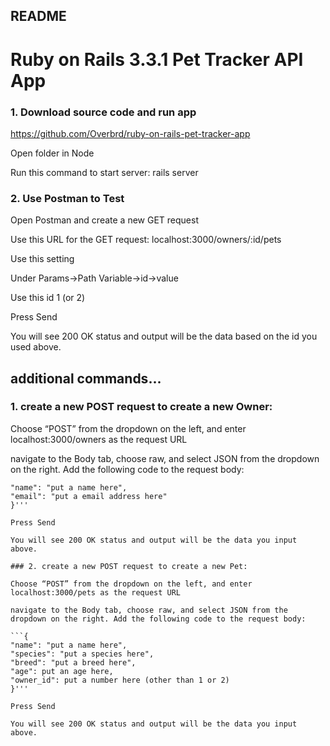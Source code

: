 ## README

# Ruby on Rails 3.3.1 Pet Tracker API App

### 1. Download source code and run app
   
https://github.com/Overbrd/ruby-on-rails-pet-tracker-app

Open folder in Node

Run this command to start server: rails server

### 2. Use Postman to Test
   
Open Postman and create a new GET request

Use this URL for the GET request: localhost:3000/owners/:id/pets

Use this setting

Under Params->Path Variable->id->value

Use this id 1 (or 2)

Press Send

You will see 200 OK status and output will be the data based on the id you used above.

## additional commands...

### 1. create a new POST request to create a new Owner:

Choose “POST” from the dropdown on the left, and enter localhost:3000/owners as the request URL

navigate to the Body tab, choose raw, and select JSON from the dropdown on the right. Add the following code to the request body:

```{
"name": "put a name here",
"email": "put a email address here"
}'''

Press Send

You will see 200 OK status and output will be the data you input above.

### 2. create a new POST request to create a new Pet:

Choose “POST” from the dropdown on the left, and enter localhost:3000/pets as the request URL

navigate to the Body tab, choose raw, and select JSON from the dropdown on the right. Add the following code to the request body:

```{
"name": "put a name here",
"species": "put a species here",
"breed": "put a breed here",
"age": put an age here,
"owner_id": put a number here (other than 1 or 2)
}'''

Press Send

You will see 200 OK status and output will be the data you input above.
